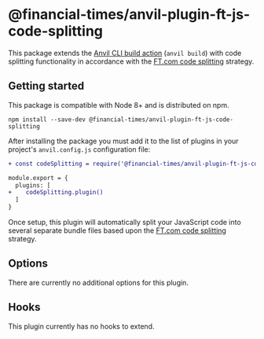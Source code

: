 # @financial-times/anvil-plugin-ft-js-code-splitting

This package extends the [Anvil CLI build action][cli] (`anvil build`) with code splitting functionality in accordance with the [FT.com code splitting] strategy.

[cli]: https://github.com/Financial-Times/anvil/tree/master/packages/anvil-cli#build
[FT.com code splitting]: ../../docs/design-decisions/code-splitting-strategy.md


## Getting started

This package is compatible with Node 8+ and is distributed on npm.

```
npm install --save-dev @financial-times/anvil-plugin-ft-js-code-splitting
```

After installing the package you must add it to the list of plugins in your project's `anvil.config.js` configuration file:

```diff
+ const codeSplitting = require('@financial-times/anvil-plugin-ft-js-code-splitting')

module.export = {
  plugins: [
+    codeSplitting.plugin()
  ]
}
```

Once setup, this plugin will automatically split your JavaScript code into several separate bundle files based upon the [FT.com code splitting] strategy.


## Options

There are currently no additional options for this plugin.


## Hooks

This plugin currently has no hooks to extend.
